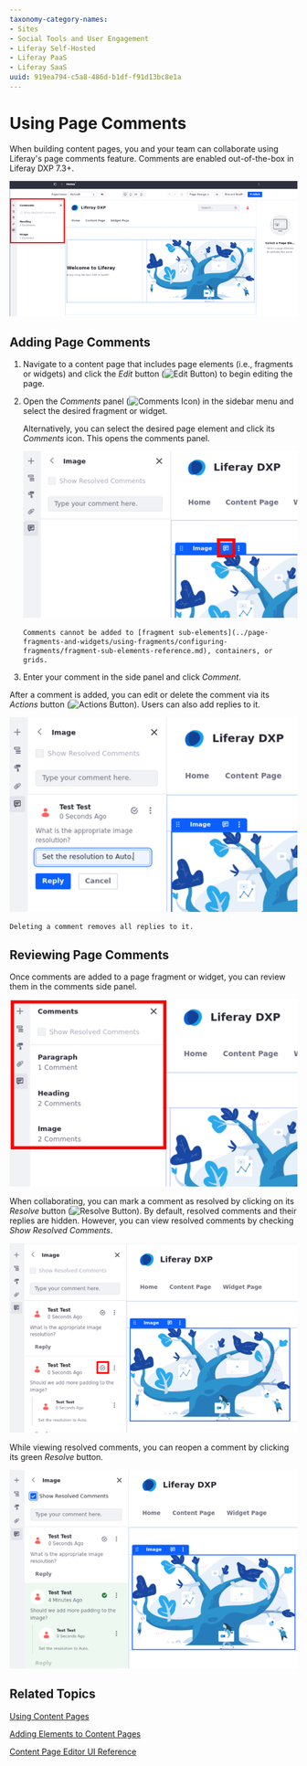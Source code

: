 ```yaml
---
taxonomy-category-names:
- Sites
- Social Tools and User Engagement
- Liferay Self-Hosted
- Liferay PaaS
- Liferay SaaS
uuid: 919ea794-c5a8-486d-b1df-f91d13bc8e1a
---
```

# Using Page Comments

When building content pages, you and your team can collaborate using Liferay's page comments feature. Comments are enabled out-of-the-box in Liferay DXP 7.3+.

![Use page comments to collaborate with your teammates.](./using-page-comments/images/01.png)

## Adding Page Comments

1. Navigate to a content page that includes page elements (i.e., fragments or widgets) and click the *Edit* button (![Edit Button](../../../images/icon-edit-pencil.png)) to begin editing the page.

1. Open the *Comments* panel (![Comments Icon](../../../images/icon-comments-w.png)) in the sidebar menu and select the desired fragment or widget.

   Alternatively, you can select the desired page element and click its *Comments* icon. This opens the comments panel.

   ![Click the Comments icon for the page element.](./using-page-comments/images/02.png)

   ```{note}
   Comments cannot be added to [fragment sub-elements](../page-fragments-and-widgets/using-fragments/configuring-fragments/fragment-sub-elements-reference.md), containers, or grids.
   ```

1. Enter your comment in the side panel and click *Comment*.

After a comment is added, you can edit or delete the comment via its *Actions* button (![Actions Button](../../../images/icon-actions.png)). Users can also add replies to it.

![Edit, delete, or reply to comments.](./using-page-comments/images/03.png)

```{note}
Deleting a comment removes all replies to it.
```

## Reviewing Page Comments

Once comments are added to a page fragment or widget, you can review them in the comments side panel.

![Review page comments in the comments side panel.](./using-page-comments/images/04.png)

When collaborating, you can mark a comment as resolved by clicking on its *Resolve* button (![Resolve Button](../../../images/icon-resolve.png)). By default, resolved comments and their replies are hidden. However, you can view resolved comments by checking *Show Resolved Comments*.

![Resolve comments.](./using-page-comments/images/05.png)

While viewing resolved comments, you can reopen a comment by clicking its green *Resolve* button.

![View and reopen resolved comments.](using-page-comments/images/06.png)

## Related Topics

[Using Content Pages](../using-content-pages.md)

[Adding Elements to Content Pages](./adding-elements-to-content-pages.md)

[Content Page Editor UI Reference](./content-page-editor-ui-reference.md)
